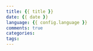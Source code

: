 ```yaml
---
title: {{ title }}
date: {{ date }}
language: {{ config.language }}
comments: true
categories:
tags:
---
```

